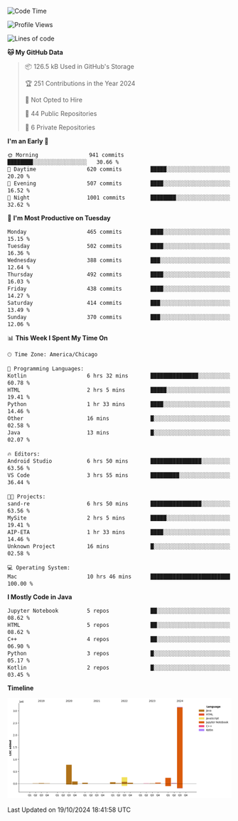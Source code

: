 <!--START_SECTION:waka-->
![Code Time](http://img.shields.io/badge/Code%20Time-677%20hrs%204%20mins-blue)

![Profile Views](http://img.shields.io/badge/Profile%20Views-41-blue)

![Lines of code](https://img.shields.io/badge/From%20Hello%20World%20I%27ve%20Written-4.8%20million%20lines%20of%20code-blue)

**🐱 My GitHub Data** 

> 📦 126.5 kB Used in GitHub's Storage 
 > 
> 🏆 251 Contributions in the Year 2024
 > 
> 🚫 Not Opted to Hire
 > 
> 📜 44 Public Repositories 
 > 
> 🔑 6 Private Repositories 
 > 
**I'm an Early 🐤** 

```text
🌞 Morning                941 commits         ████████░░░░░░░░░░░░░░░░░   30.66 % 
🌆 Daytime                620 commits         █████░░░░░░░░░░░░░░░░░░░░   20.20 % 
🌃 Evening                507 commits         ████░░░░░░░░░░░░░░░░░░░░░   16.52 % 
🌙 Night                  1001 commits        ████████░░░░░░░░░░░░░░░░░   32.62 % 
```
📅 **I'm Most Productive on Tuesday** 

```text
Monday                   465 commits         ████░░░░░░░░░░░░░░░░░░░░░   15.15 % 
Tuesday                  502 commits         ████░░░░░░░░░░░░░░░░░░░░░   16.36 % 
Wednesday                388 commits         ███░░░░░░░░░░░░░░░░░░░░░░   12.64 % 
Thursday                 492 commits         ████░░░░░░░░░░░░░░░░░░░░░   16.03 % 
Friday                   438 commits         ████░░░░░░░░░░░░░░░░░░░░░   14.27 % 
Saturday                 414 commits         ███░░░░░░░░░░░░░░░░░░░░░░   13.49 % 
Sunday                   370 commits         ███░░░░░░░░░░░░░░░░░░░░░░   12.06 % 
```


📊 **This Week I Spent My Time On** 

```text
🕑︎ Time Zone: America/Chicago

💬 Programming Languages: 
Kotlin                   6 hrs 32 mins       ███████████████░░░░░░░░░░   60.78 % 
HTML                     2 hrs 5 mins        █████░░░░░░░░░░░░░░░░░░░░   19.41 % 
Python                   1 hr 33 mins        ████░░░░░░░░░░░░░░░░░░░░░   14.46 % 
Other                    16 mins             █░░░░░░░░░░░░░░░░░░░░░░░░   02.58 % 
Java                     13 mins             █░░░░░░░░░░░░░░░░░░░░░░░░   02.07 % 

🔥 Editors: 
Android Studio           6 hrs 50 mins       ████████████████░░░░░░░░░   63.56 % 
VS Code                  3 hrs 55 mins       █████████░░░░░░░░░░░░░░░░   36.44 % 

🐱‍💻 Projects: 
sand-re                  6 hrs 50 mins       ████████████████░░░░░░░░░   63.56 % 
MySite                   2 hrs 5 mins        █████░░░░░░░░░░░░░░░░░░░░   19.41 % 
AIP-ETA                  1 hr 33 mins        ████░░░░░░░░░░░░░░░░░░░░░   14.46 % 
Unknown Project          16 mins             █░░░░░░░░░░░░░░░░░░░░░░░░   02.58 % 

💻 Operating System: 
Mac                      10 hrs 46 mins      █████████████████████████   100.00 % 
```

**I Mostly Code in Java** 

```text
Jupyter Notebook         5 repos             ██░░░░░░░░░░░░░░░░░░░░░░░   08.62 % 
HTML                     5 repos             ██░░░░░░░░░░░░░░░░░░░░░░░   08.62 % 
C++                      4 repos             ██░░░░░░░░░░░░░░░░░░░░░░░   06.90 % 
Python                   3 repos             █░░░░░░░░░░░░░░░░░░░░░░░░   05.17 % 
Kotlin                   2 repos             █░░░░░░░░░░░░░░░░░░░░░░░░   03.45 % 
```



**Timeline**

![Lines of Code chart](https://raw.githubusercontent.com/phanijsp/phanijsp/main/assets/bar_graph.png)


 Last Updated on 19/10/2024 18:41:58 UTC
<!--END_SECTION:waka-->
